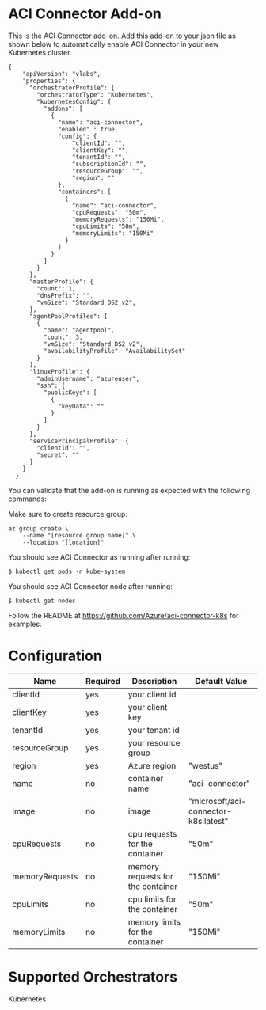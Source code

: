 # ACI Connector Add-on


This is the ACI Connector add-on.  Add this add-on to your json file as shown below to automatically enable ACI Connector in your new Kubernetes cluster.

```
{
    "apiVersion": "vlabs",
    "properties": {
      "orchestratorProfile": {
        "orchestratorType": "Kubernetes",
        "kubernetesConfig": {
          "addons": [
            {
              "name": "aci-connector",
              "enabled" : true,
              "config": {
                  "clientId": "",
                  "clientKey": "",
                  "tenantId": "",
                  "subscriptionId": "",
                  "resourceGroup": "",
                  "region": ""
              },
              "containers": [
                {
                  "name": "aci-connector",
                  "cpuRequests": "50m",
                  "memoryRequests": "150Mi",
                  "cpuLimits": "50m",
                  "memoryLimits": "150Mi"
                }
              ]
            }
          ]
        }
      },
      "masterProfile": {
        "count": 1,
        "dnsPrefix": "",
        "vmSize": "Standard_DS2_v2",
      },
      "agentPoolProfiles": [
        {
          "name": "agentpool",
          "count": 3,
          "vmSize": "Standard_DS2_v2",
          "availabilityProfile": "AvailabilitySet"
        }
      ],
      "linuxProfile": {
        "adminUsername": "azureuser",
        "ssh": {
          "publicKeys": [
            {
              "keyData": ""
            }
          ]
        }
      },
      "servicePrincipalProfile": {
        "clientId": "",
        "secret": ""
      }
    }
  }

```

You can validate that the add-on is running as expected with the following commands:

Make sure to create resource group:
```
az group create \
    --name "[resource group name]" \
    --location "[location]"
```

You should see ACI Connector as running after running:
```
$ kubectl get pods -n kube-system
```

You should see ACI Connector node after running:
```
$ kubectl get nodes
```

Follow the README at https://github.com/Azure/aci-connector-k8s for examples.

# Configuration
|Name|Required|Description|Default Value|
|---|---|---|---|
|clientId|yes|your client id||
|clientKey|yes|your client key||
|tenantId|yes|your tenant id||
|resourceGroup|yes|your resource group||
|region|yes|Azure region|"westus"|
|name|no|container name|"aci-connector"|
|image|no|image|"microsoft/aci-connector-k8s:latest"|
|cpuRequests|no|cpu requests for the container|"50m"|
|memoryRequests|no|memory requests for the container|"150Mi"|
|cpuLimits|no|cpu limits for the container|"50m"|
|memoryLimits|no|memory limits for the container|"150Mi"|


# Supported Orchestrators
Kubernetes